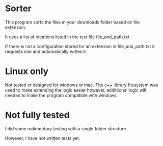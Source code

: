 # Sorter
This program sorts the files in your downloads folder based on file extension.

It uses a list of locations listed in the text file file_and_path.txt

If there is not a configuration stored for an extension in file_and_path.txt it requests one and automatically writes it. 

# Linux only
Not tested or designed for windows or mac. The c++ library filesystem was used to make extending the logic easier however, additiional logic will needed to make the program compatible with windows.

# Not fully tested
I did some rudimentary testing with a single folder structure.

However, I have not written tests yet. 